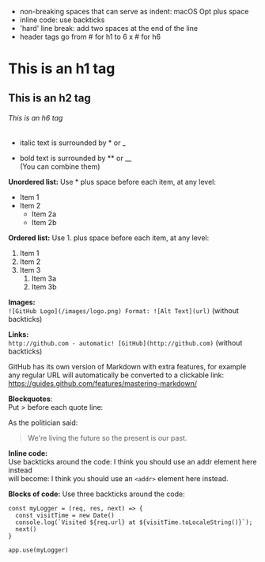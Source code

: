 * non-breaking spaces that can serve as indent: macOS Opt plus space
* inline code: use backticks
* 'hard' line break: add two spaces at the end of the line
* header tags go from # for h1 to 6 x # for h6

# This is an h1 tag
## This is an h2 tag
###### This is an h6 tag


* italic text is surrounded by * or _

* bold text is surrounded by ** or __  
(You can combine them)

**Unordered list:**
Use * plus space before each item, at any level:
* Item 1
* Item 2
  * Item 2a
  * Item 2b

**Ordered list:**
Use 1. plus space before each item, at any level:
1. Item 1
1. Item 2
1. Item 3
   1. Item 3a
   1. Item 3b

**Images:**  
`![GitHub Logo](/images/logo.png)
Format: ![Alt Text](url)`  (without backticks)

**Links:**  
`http://github.com - automatic!
[GitHub](http://github.com)`  (without backticks)

GitHub has its own version of Markdown with extra features, for example  
any regular URL will automatically be converted to a clickable link:  
https://guides.github.com/features/mastering-markdown/

**Blockquotes**:  
Put > before each quote line:

As the politician said:

> We're living the future so
> the present is our past.

**Inline code:**  
Use backticks around the code: I think you should use an addr element here instead  
will become: I think you should use an `<addr>` element here instead.

**Blocks of code:**
Use three backticks around the code:  
```
const myLogger = (req, res, next) => {
  const visitTime = new Date()
  console.log(`Visited ${req.url} at ${visitTime.toLocaleString()}`);
  next()
}

app.use(myLogger)
```
